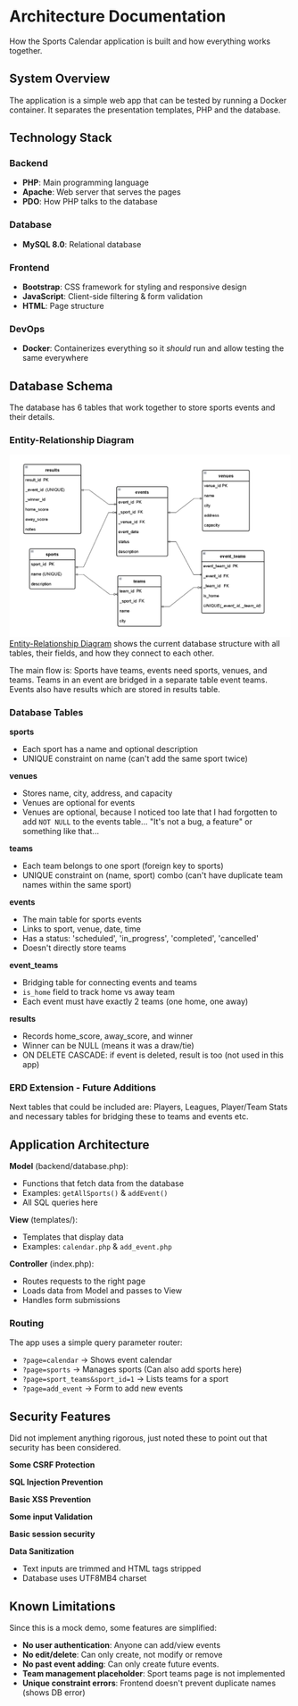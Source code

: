 # Architecture Documentation

How the Sports Calendar application is built and how everything works together.

## System Overview

The application is a simple web app that can be tested by running a Docker container. 
It separates the presentation templates, PHP and the database.

## Technology Stack

### Backend
- **PHP**: Main programming language
- **Apache**: Web server that serves the pages
- **PDO**: How PHP talks to the database

### Database
- **MySQL 8.0**: Relational database

### Frontend
- **Bootstrap**: CSS framework for styling and responsive design
- **JavaScript**: Client-side filtering & form validation
- **HTML**: Page structure

### DevOps
- **Docker**: Containerizes everything so it *should* run and allow testing the same everywhere

## Database Schema

The database has 6 tables that work together to store sports events and their details.

### Entity-Relationship Diagram

![Entity-Relationship Diagram](Diagrams/Entity-Relationship-Diagram.png)
[Entity-Relationship Diagram](Diagrams/Entity-Relationship-Diagram.png) shows the current database structure with all tables, their fields, and how they connect to each other.

The main flow is: Sports have teams, events need sports, venues, and teams. Teams in an event are bridged in a separate table event teams.
Events also have results which are stored in results table.

### Database Tables

**sports**
- Each sport has a name and optional description
- UNIQUE constraint on name (can't add the same sport twice)

**venues**
- Stores name, city, address, and capacity
- Venues are optional for events 
- Venues are optional, because I noticed too late that I had forgotten to add `NOT NULL` to the events table... "It's not a bug, a feature" or something like that...

**teams**
- Each team belongs to one sport (foreign key to sports)
- UNIQUE constraint on (name, sport) combo (can't have duplicate team names within the same sport)

**events**
- The main table for sports events
- Links to sport, venue, date, time
- Has a status: 'scheduled', 'in_progress', 'completed', 'cancelled'
- Doesn't directly store teams

**event_teams**
- Bridging table for connecting events and teams
- `is_home` field to track home vs away team
- Each event must have exactly 2 teams (one home, one away)

**results**
- Records home_score, away_score, and winner
- Winner can be NULL (means it was a draw/tie)
- ON DELETE CASCADE: if event is deleted, result is too (not used in this app)

### ERD Extension - Future Additions

Next tables that could be included are: Players, Leagues, Player/Team Stats and necessary tables for bridging these to teams and events etc. 

## Application Architecture

**Model** (backend/database.php):
- Functions that fetch data from the database
- Examples: `getAllSports()` & `addEvent()`
- All SQL queries here

**View** (templates/):
- Templates that display data
- Examples: `calendar.php` & `add_event.php`

**Controller** (index.php):
- Routes requests to the right page
- Loads data from Model and passes to View
- Handles form submissions

### Routing

The app uses a simple query parameter router:

- `?page=calendar` → Shows event calendar
- `?page=sports` → Manages sports (Can also add sports here)
- `?page=sport_teams&sport_id=1` → Lists teams for a sport
- `?page=add_event` → Form to add new events


## Security Features

Did not implement anything rigorous, just noted these to point out that security has been considered.

**Some CSRF Protection**

**SQL Injection Prevention**

**Basic XSS Prevention**

**Some input Validation**

**Basic session security**

**Data Sanitization**
- Text inputs are trimmed and HTML tags stripped
- Database uses UTF8MB4 charset

## Known Limitations

Since this is a mock demo, some features are simplified:

- **No user authentication**: Anyone can add/view events
- **No edit/delete**: Can only create, not modify or remove
- **No past event adding**: Can only create future events.
- **Team management placeholder**: Sport teams page is not implemented
- **Unique constraint errors**: Frontend doesn't prevent duplicate names (shows DB error)

